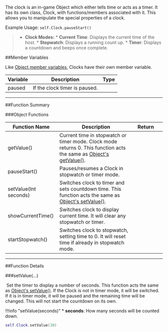 The clock is an in-game Object which either tells time or acts as a timer. It has its own class, Clock, with functions/members associated with it. This allows you to manipulate the special properties of a clock.

Example Usage: `self.Clock.pauseStart()`

> * **Clock Modes:**
>       * **Current Time**: Displays the current time of the host.
>       * **Stopwatch**: Displays a running count up.
>       * **Timer**: Displays a countdown and beeps once complete.

##Member Variables

Like [Object member variables](scripting/game-object/object.md#member-variables), Clocks have their own member variable.

Variable | Description | Type
-- | -- | :--
<a class="anchor" id="paused"></a>paused | If the clock timer is paused. | [<span class="tag boo"></span>](scripting/types.md)

---

##Function Summary

###Object Functions

Function Name | Description | Return | &nbsp;
-- | -- | -- | --:
<a class="anchor" id="getvalue"></a>getValue() | Current time in stopwatch or timer mode. Clock mode returns 0. This function acts the same as [Object's getValue()](scripting/game-object/object.md#getvalue). | [<span class="ret int"></span>](scripting/types.md)
<a class="anchor" id="pausestart"></a>pauseStart() | Pauses/resumes a Clock in stopwatch or timer mode. | [<span class="ret boo"></span>](scripting/types.md)
setValue(Int seconds) | Switches clock to timer and sets countdown time. This function acts the same as [Object's setValue()](scripting/game-object/object.md#setvalue). | [<span class="ret boo"></span>](scripting/types.md) | [<span class="i"></span>](#setvalue)
<a class="anchor" id="showcurrenttime"></a>showCurrentTime() | Switches clock to display current time. It will clear any stopwatch or timer. | [<span class="ret boo"></span>](scripting/types.md)
<a class="anchor" id="startstopwatch"></a>startStopwatch() | Switches clock to stopwatch, setting time to 0. It will reset time if already in stopwatch mode. | [<span class="ret boo"></span>](scripting/types.md)

---

##Function Details

###setValue(...)

[<span class="ret boo"></span>](scripting/types.md)&nbsp;Set the timer to display a number of seconds. This function acts the same as [Object's setValue()](scripting/game-object/object.md#setvalue). If the Clock is not in timer mode, it will be switched. If it is in timer mode, it will be paused and the remaining time will be changed. This will not start the countdown on its own.


!!!info "setValue(seconds)"
    * [<span class="tag int"></span>](scripting/types.md) **seconds**: How many seconds will be counted down.

``` Lua
self.Clock.setValue(30)
```
